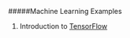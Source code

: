 #####Machine Learning Examples
1. Introduction to [TensorFlow](https://www.tensorflow.org/versions/r0.11/get_started/index.html)